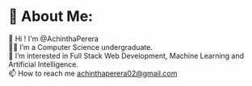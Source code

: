 # 💫 About Me:
👋 Hi ! I'm @AchinthaPerera<br>🐱‍🏍 I’m a Computer Science undergraduate.<br>👀 I’m interested in Full Stack Web Development, Machine Learning and Artificial Intelligence.<br>📫 How to reach me achinthaperera02@gmail.com<br>

<!---
AchinthaPerera21/AchinthaPerera21 is a ✨ special ✨ repository because its `README.md` (this file) appears on your GitHub profile.
You can click the Preview link to take a look at your changes.
--->
